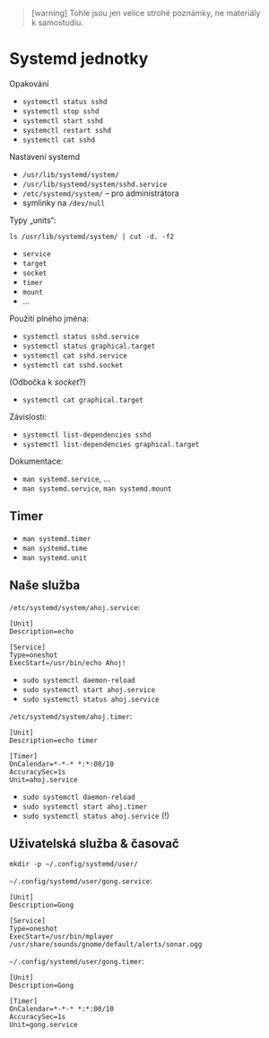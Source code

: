 > [warning]
> Tohle jsou jen velice strohé poznámky, ne materiály k samostudiu.

# Systemd jednotky

Opakování

* `systemctl status sshd`
* `systemctl stop sshd`
* `systemctl start sshd`
* `systemctl restart sshd`
* `systemctl cat sshd`


Nastavení systemd

* `/usr/lib/systemd/system/`
* `/usr/lib/systemd/system/sshd.service`
* `/etc/systemd/system/` – pro administrátora
* symlinky na `/dev/null`

Typy „units“:

`ls /usr/lib/systemd/system/ | cut -d. -f2`

* `service`
* `target`
* `socket`
* `timer`
* `mount`
* ...

Použití plného jména:

* `systemctl status sshd.service`
* `systemctl status graphical.target`
* `systemctl cat sshd.service`
* `systemctl cat sshd.socket`

(Odbočka k *socket*?)

* `systemctl cat graphical.target`

Závislosti:

* `systemctl list-dependencies sshd`
* `systemctl list-dependencies graphical.target`

Dokumentace:

* `man systemd.service`, ...
* `man systemd.service`, `man systemd.mount`


## Timer

* `man systemd.timer`
* `man systemd.time`
* `man systemd.unit`


## Naše služba

`/etc/systemd/system/ahoj.service`:

```
[Unit]
Description=echo

[Service]
Type=oneshot
ExecStart=/usr/bin/echo Ahoj!
```

* `sudo systemctl daemon-reload`
* `sudo systemctl start ahoj.service`
* `sudo systemctl status ahoj.service`

`/etc/systemd/system/ahoj.timer`:

```
[Unit]
Description=echo timer

[Timer]
OnCalendar=*-*-* *:*:00/10
AccuracySec=1s
Unit=ahoj.service
```

* `sudo systemctl daemon-reload`
* `sudo systemctl start ahoj.timer`
* `sudo systemctl status ahoj.service` (!)

## Uživatelská služba & časovač

```
mkdir -p ~/.config/systemd/user/
```

`~/.config/systemd/user/gong.service`:

```
[Unit]
Description=Gong

[Service]
Type=oneshot
ExecStart=/usr/bin/mplayer /usr/share/sounds/gnome/default/alerts/sonar.ogg
```


`~/.config/systemd/user/gong.timer`:

```
[Unit]
Description=Gong

[Timer]
OnCalendar=*-*-* *:*:00/10
AccuracySec=1s
Unit=gong.service
```
